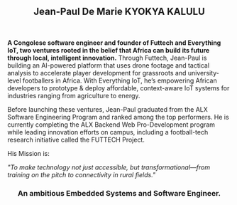 <h2 align="center">Jean-Paul De Marie KYOKYA KALULU</h2></br>

<b>A Congolese software engineer and founder of Futtech and Everything IoT, two ventures rooted in the belief that Africa can build its future through local, intelligent innovation.</b>
Through Futtech, Jean-Paul is building an AI-powered platform that uses drone footage and tactical analysis to accelerate player development for grassroots and university-level footballers in Africa. With Everything IoT, he’s empowering African developers to prototype & deploy affordable, context-aware IoT systems for industries ranging from agriculture to energy.</br>

Before launching these ventures, Jean-Paul graduated from the ALX Software Engineering Program and ranked among the top performers. He is currently completing the ALX Backend Web Pro-Development program while leading innovation efforts on campus, including a football-tech research initiative called the FUTTECH Project.</br>

His Mission is:</br>

<p><em>"To make technology not just accessible, but transformational—from training on the pitch to connectivity in rural fields."</em></p>

<h3 align="center">An ambitious Embedded Systems and Software Engineer.</h3>
